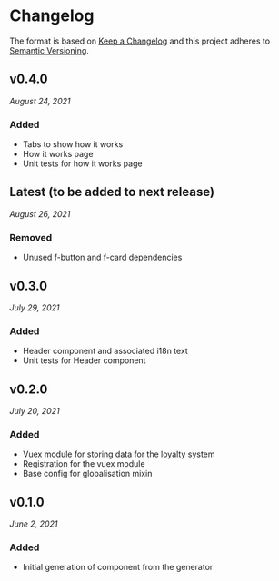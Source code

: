 # Changelog

The format is based on [Keep a Changelog](http://keepachangelog.com/en/1.0.0/)
and this project adheres to [Semantic Versioning](http://semver.org/spec/v2.0.0.html).

v0.4.0
------------------------------
*August 24, 2021*

### Added
- Tabs to show how it works
- How it works page
- Unit tests for how it works page


Latest (to be added to next release)
------------------------------
*August 26, 2021*

### Removed
- Unused f-button and f-card dependencies


v0.3.0
------------------------------
*July 29, 2021*

### Added
- Header component and associated i18n text
- Unit tests for Header component


v0.2.0
------------------------------
*July 20, 2021*

### Added
- Vuex module for storing data for the loyalty system
- Registration for the vuex module
- Base config for globalisation mixin


v0.1.0
------------------------------
*June 2, 2021*

### Added
- Initial generation of component from the generator
